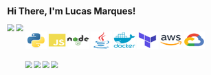 ## Hi There, I'm Lucas Marques!
<div align="center">
  <img style="float: left; margin-right: 5px; height: 150px;" src="https://github-readme-stats.vercel.app/api?username=lucaasgaabriel&show_icons=true&theme=dracula&include_all_commits=true&count_private=true"/>
  <img style="float: left; margin-right: 5px; height: 150px;" src="https://github-readme-stats.vercel.app/api/top-langs/?username=lucaasgaabriel&layout=compact&langs_count=7&theme=dracula"/>
</div>
<div style="display: inline_block"><br>
  <img align="center" alt="Lucas-Python" height="40" width="50" src="https://raw.githubusercontent.com/devicons/devicon/master/icons/python/python-original.svg">
  <img align="center" alt="Lucas-Js" height="30" width="40" src="https://raw.githubusercontent.com/devicons/devicon/master/icons/javascript/javascript-plain.svg">
  <img align="center" alt="Lucas-Node" height="40" width="50" src="https://raw.githubusercontent.com/devicons/devicon/refs/heads/master/icons/nodejs/nodejs-original-wordmark.svg">
  <img align="center" alt="Lucas-Java" height="40" width="50" src="https://raw.githubusercontent.com/devicons/devicon/refs/heads/master/icons/java/java-original.svg">
  <img align="center" alt="Lucas-Docker" height="40" width="50" src="https://raw.githubusercontent.com/devicons/devicon/refs/heads/master/icons/docker/docker-plain-wordmark.svg">
  <img align="center" alt="Lucas-Terraform" height="40" width="50" src="https://raw.githubusercontent.com/devicons/devicon/refs/heads/master/icons/terraform/terraform-original.svg">
  <img align="center" alt="Lucas-AWS" height="40" width="50" src="https://raw.githubusercontent.com/devicons/devicon/refs/heads/master/icons/amazonwebservices/amazonwebservices-original-wordmark.svg">
  <img align="center" alt="Lucas-GCP" height="40" width="50" src="https://raw.githubusercontent.com/devicons/devicon/refs/heads/master/icons/googlecloud/googlecloud-original.svg">
</div>
  
  ##
 
<div> 
  <a href="https://www.linkedin.com/in/lucaasgaabriel14/" target="_blank"><img src="https://img.shields.io/badge/-LinkedIn-%230077B5?style=for-the-badge&logo=linkedin&logoColor=white" target="_blank"></a> 
  <a href="https://profile.codersrank.io/user/lucaasgaabriel/" target="_blank"><img src="https://img.shields.io/badge/CodersRank-67A4AC?&color=282A36&style=for-the-badge&logo=CodersRank&logoColor=white" target="_blank"></a>
  <a href = "mailto:contato.lucasmarquesdev@gmail.com"><img src="https://img.shields.io/badge/Microsoft_Outlook-0078D4?style=for-the-badge&logo=microsoft-outlook&logoColor=white"></a>
  <a href="https://instagram.com/lucaasgaabriel" target="_blank"><img src="https://img.shields.io/badge/-Instagram-%23E4405F?style=for-the-badge&logo=instagram&logoColor=white" target="_blank"></a>
</div>
